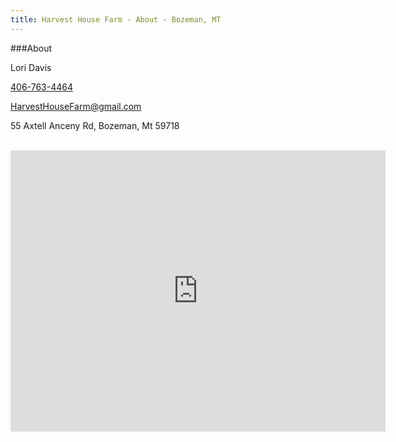 ```yaml
---
title: Harvest House Farm - About - Bozeman, MT
---
```


###About

Lori Davis

[406-763-4464](tel:406-763-4464)

[HarvestHouseFarm@gmail.com](mailto:HarvestHouseFarm@gmail.com)

55 Axtell Anceny Rd, Bozeman, Mt 59718

<br/>
<iframe src="https://www.google.com/maps/embed?pb=!1m18!1m12!1m3!1d73411.68786925435!2d-111.11347451501301!3d45.66669104664569!2m3!1f0!2f0!3f0!3m2!1i1024!2i768!4f13.1!3m3!1m2!1s0x53454ddce01dd3cd%3A0x23c0fd3aaf79ef20!2s55+Axtell+Anceny+Rd%2C+Bozeman%2C+Mt+59718!5e0!3m2!1sen!2sus!4v1446763517629" width="600" height="450" frameborder="0" style="border:0;" allowfullscreen></iframe>